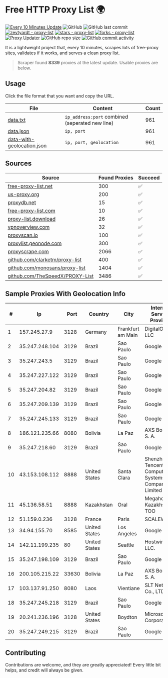 
# Free HTTP Proxy List 🌍

[![Every 10 Minutes Update](https://github.com/mertguvencli/http-proxy-list/actions/workflows/main.yml/badge.svg?branch=main)](https://github.com/mertguvencli/http-proxy-list/actions/workflows/main.yml)
![GitHub](https://img.shields.io/github/license/mertguvencli/http-proxy-list)
![GitHub last commit](https://img.shields.io/github/last-commit/mertguvencli/http-proxy-list)
[![zevtyardt - proxy-list](https://img.shields.io/static/v1?label=zevtyardt&message=proxy-list&color=blue&logo=github)](https://github.com/zevtyardt/proxy-list "Go to GitHub repo")
[![stars - proxy-list](https://img.shields.io/github/stars/zevtyardt/proxy-list?style=social)](https://github.com/zevtyardt/proxy-list)
[![forks - proxy-list](https://img.shields.io/github/forks/zevtyardt/proxy-list?style=social)](https://github.com/zevtyardt/proxy-list)
[![Proxy Updater](https://github.com/zevtyardt/proxy-list/workflows/Proxy%20Updater/badge.svg)](https://github.com/zevtyardt/proxy-list/actions?query=workflow:"Proxy+Updater")
![GitHub repo size](https://img.shields.io/github/repo-size/zevtyardt/proxy-list)
[![GitHub commit activity](https://img.shields.io/github/commit-activity/m/zevtyardt/proxy-list?logo=commits)](https://github.com/zevtyardt/proxy-list/commits/main)

It is a lightweight project that, every 10 minutes, scrapes lots of free-proxy sites, validates if it works, and serves a clean proxy list.

> Scraper found **8339** proxies at the latest update. Usable proxies are below.

## Usage

Click the file format that you want and copy the URL.

|File|Content|Count|
|----|-------|-----|
|[data.txt](https://raw.githubusercontent.com/mertguvencli/http-proxy-list/main/proxy-list/data.txt)|`ip_address:port` combined (seperated new line)|961|
|[data.json](https://raw.githubusercontent.com/mertguvencli/http-proxy-list/main/proxy-list/data.json)|`ip, port`|961|
|[data-with-geolocation.json](https://raw.githubusercontent.com/mertguvencli/http-proxy-list/main/proxy-list/data-with-geolocation.json)|`ip, port, geolocation`|961|

## Sources

|Source|Found Proxies|Succeed|
|------|-------------|-------|
|[free-proxy-list.net](https://free-proxy-list.net)|300|✅|
|[us-proxy.org](https://www.us-proxy.org)|200|✅|
|[proxydb.net](http://proxydb.net)|15|✅|
|[free-proxy-list.com](https://free-proxy-list.com/?page=&port=&type%5B%5D=http&type%5B%5D=https&up_time=0&search=Search)|10|✅|
|[proxy-list.download](https://www.proxy-list.download/HTTP)|26|✅|
|[vpnoverview.com](https://vpnoverview.com/privacy/anonymous-browsing/free-proxy-servers)|32|✅|
|[proxyscan.io](https://www.proxyscan.io)|100|✅|
|[proxylist.geonode.com](https://proxylist.geonode.com/api/proxy-list?limit=300&page=1&sort_by=lastChecked&sort_type=desc&protocols=http,https)|300|✅|
|[proxyscrape.com](https://api.proxyscrape.com/v2/?request=displayproxies&protocol=http&timeout=10000&country=all&ssl=all&anonymity=all)|2066|✅|
|[github.com/clarketm/proxy-list](https://raw.githubusercontent.com/clarketm/proxy-list/master/proxy-list-raw.txt)|400|✅|
|[github.com/monosans/proxy-list](https://raw.githubusercontent.com/monosans/proxy-list/main/proxies/http.txt)|1404|✅|
|[github.com/TheSpeedX/PROXY-List](https://raw.githubusercontent.com/TheSpeedX/PROXY-List/master/http.txt)|3486|✅|


## Sample Proxies With Geolocation Info

|#|Ip|Port|Country|City|Internet Service Provider|
|-|--|----|-------|----|-------------------------|
|1|157.245.27.9|3128|Germany|Frankfurt am Main|DigitalOcean, LLC|
|2|35.247.248.104|3129|Brazil|Sao Paulo|Google LLC|
|3|35.247.243.5|3129|Brazil|Sao Paulo|Google LLC|
|4|35.247.227.122|3129|Brazil|Sao Paulo|Google LLC|
|5|35.247.204.82|3129|Brazil|Sao Paulo|Google LLC|
|6|35.247.209.139|3129|Brazil|Sao Paulo|Google LLC|
|7|35.247.245.133|3129|Brazil|Sao Paulo|Google LLC|
|8|186.121.235.66|8080|Bolivia|La Paz|AXS Bolivia S. A.|
|9|35.247.218.60|3129|Brazil|Sao Paulo|Google LLC|
|10|43.153.108.112|8888|United States|Santa Clara|Shenzhen Tencent Computer Systems Company Limited|
|11|45.136.58.51|8888|Kazakhstan|Oral|Megahost Kazakhstan TOO|
|12|51.159.0.236|3128|France|Paris|SCALEWAY|
|13|34.94.155.70|8585|United States|Los Angeles|Google LLC|
|14|142.11.199.235|80|United States|Seattle|Hostwinds LLC.|
|15|35.247.198.109|3129|Brazil|Sao Paulo|Google LLC|
|16|200.105.215.22|33630|Bolivia|La Paz|AXS Bolivia S. A.|
|17|103.137.91.250|8080|Laos|Vientiane|SLT Network Co., LTD|
|18|35.247.245.218|3129|Brazil|Sao Paulo|Google LLC|
|19|20.241.236.196|3128|United States|Boydton|Microsoft Corporation|
|20|35.247.249.215|3129|Brazil|Sao Paulo|Google LLC|



## Contributing

Contributions are welcome, and they are greatly appreciated! Every
little bit helps, and credit will always be given.

